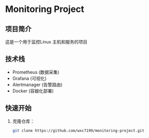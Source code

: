 # Monitoring Project

## 项目简介
这是一个用于监控Linux 主机和服务的项目
## 技术栈
- Prometheus (数据采集)
- Grafana (可视化)
- Alertmanager (告警路由)
- Docker (容器化部署)

## 快速开始
1. 克隆仓库：
   ```bash
   git clone https://github.com/wxc7199/monitoring-project.git

